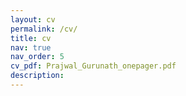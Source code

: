 ```yaml
---
layout: cv
permalink: /cv/
title: cv
nav: true
nav_order: 5
cv_pdf: Prajwal_Gurunath_onepager.pdf
description: 
---
```

